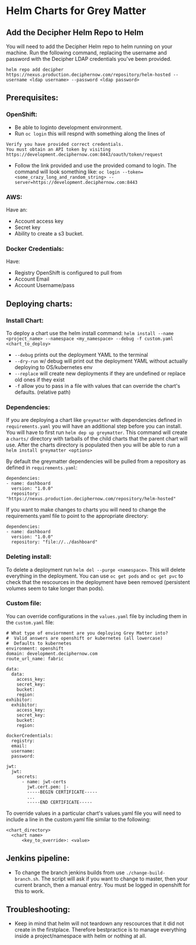 # Helm Charts for Grey Matter

## Add the Decipher Helm Repo to Helm

You will need to add the Decipher Helm repo to helm running on your machine. Run the following command, replacing the username and password with the Decipher LDAP credentials you've been provided.

```console
helm repo add decipher https://nexus.production.deciphernow.com/repository/helm-hosted --username <ldap username> --password <ldap password>
```

## Prerequisites:

### OpenShift:

- Be able to loginto development environment.
- Run `oc login` this will respnd with something along the lines of

```Login failed (401 Unauthorized)
Verify you have provided correct credentials.
You must obtain an API token by visiting https://development.deciphernow.com:8443/oauth/token/request
```

- Follow the link provided and use the provided comand to login. The command will look something like:
  `oc login --token=<some_crazy_long_and_random_string> --server=https://development.deciphernow.com:8443`

### AWS:

Have an:

- Account access key
- Secret key
- Ability to create a s3 bucket.

### Docker Credentials:

Have:

- Registry OpenShift is configured to pull from
- Account Email
- Account Username/pass

## Deploying charts:

### Install Chart:

To deploy a chart use the helm install command:
`helm install --name <project_name> --namespace <my_namespace> --debug -f custom.yaml <chart_to_deploy>`

- `--debug` prints out the deployment YAML to the terminal
- `--dry-run` w/ debug will print out the deployment YAML without actually deploying to OS/kubernetes env
- `--replace` will create new deployments if they are undefined or replace old ones if they exist
- `-f` allow you to pass in a file with values that can override the chart's defaults. (relative path)

### Dependencies:

If you are deploying a chart like `greymatter` with dependencies defined in `requirements.yaml` you will have an additional step before you can install. You will have to first run `helm dep up greymatter`. This command will create a `charts/` directory with tarballs of the child charts that the parent chart will use. After the charts directory is populated then you will be able to run a `helm install greymatter <options>`

By default the greymatter dependencies will be pulled from a repository as defined in `requirements.yaml`:

```console
dependencies:
- name: dashboard
  version: "1.0.0"
  repository: "https://nexus.production.deciphernow.com/repository/helm-hosted"
```

If you want to make changes to charts you will need to change the requirements.yaml file to point to the appropriate directory:

```console
dependencies:
- name: dashboard
  version: "1.0.0"
  repository: "file://../dashboard"
```

### Deleting install:

To delete a deployment run `helm del --purge <namespace>`. This will delete everything in the deployment. You can use `oc get pods` and `oc get pvc` to check that the rescources in the deployment have been removed (persistent volumes seem to take longer than pods).

### Custom file:

You can override configurations in the `values.yaml` file by including them in the `custom.yaml` file:

```
# What type of enviornment are you deploying Grey Matter into?
#  Valid answers are openshift or kubernetes (all lowercase)
#  Defaults to kubernetes
environment: openshift
domain: development.deciphernow.com
route_url_name: fabric

data:
  data:
    access_key:
    secret_key:
    bucket:
    region:
exhibitor:
  exhibitor:
    access_key:
    secret_key:
    bucket:
    region:

dockerCredentials:
  registry:
  email:
  username:
  password:

jwt:
  jwt:
    secrets:
      - name: jwt-certs
        jwt.cert.pem: |-
        -----BEGIN CERTIFICATE-----
        ...
        -----END CERTIFICATE-----

```

To override values in a particular chart's values.yaml file you will need to include a line in the custom.yaml file similar to the following:

```
<chart_directory>
  <chart name>
      <key_to_override>: <value>
```

## Jenkins pipeline:

- To change the branch jenkins builds from use `./change-build-branch.sh`. The script will ask if you want to change to master, then your current branch, then a manual entry. You must be logged in openshift for this to work.

## Troubleshooting:

- Keep in mind that helm will not teardown any rescources that it did not create in the firstplace. Therefore bestpractice is to manage everything inside a project/namespace with helm or nothing at all.
